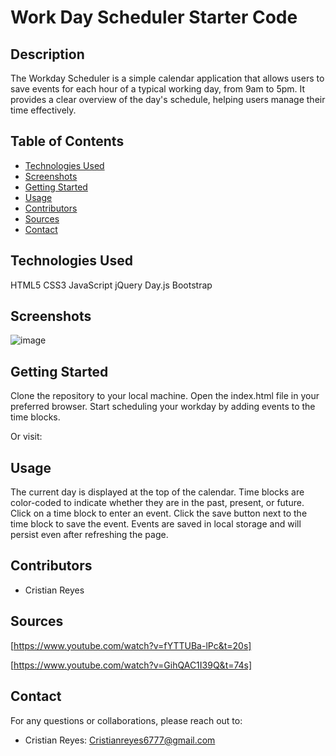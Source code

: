 # Work Day Scheduler Starter Code


## Description

The Workday Scheduler is a simple calendar application that allows users to save events for each hour of a typical working day, from 9am to 5pm. It provides a clear overview of the day's schedule, helping users manage their time effectively.

## Table of Contents

- [Technologies Used](#technologies-used)
- [Screenshots](#screenshots)
- [Getting Started](#getting-started)
- [Usage](#usage)
- [Contributors](#contributors)
- [Sources](#sources)
- [Contact](#contact)

## Technologies Used
HTML5
CSS3
JavaScript
jQuery
Day.js
Bootstrap


## Screenshots

![image](https://github.com/Cristianreyes6777/Workday-Scheduler/assets/135755569/96b81121-0dbd-4669-81ae-b3841b3c986b)


## Getting Started

Clone the repository to your local machine.
Open the index.html file in your preferred browser.
Start scheduling your workday by adding events to the time blocks.

Or visit: 

## Usage
The current day is displayed at the top of the calendar.
Time blocks are color-coded to indicate whether they are in the past, present, or future.
Click on a time block to enter an event.
Click the save button next to the time block to save the event.
Events are saved in local storage and will persist even after refreshing the page.

## Contributors

- Cristian Reyes

## Sources

[https://www.youtube.com/watch?v=fYTTUBa-lPc&t=20s]

[https://www.youtube.com/watch?v=GihQAC1I39Q&t=74s]




## Contact
For any questions or collaborations, please reach out to:

- Cristian Reyes: Cristianreyes6777@gmail.com

